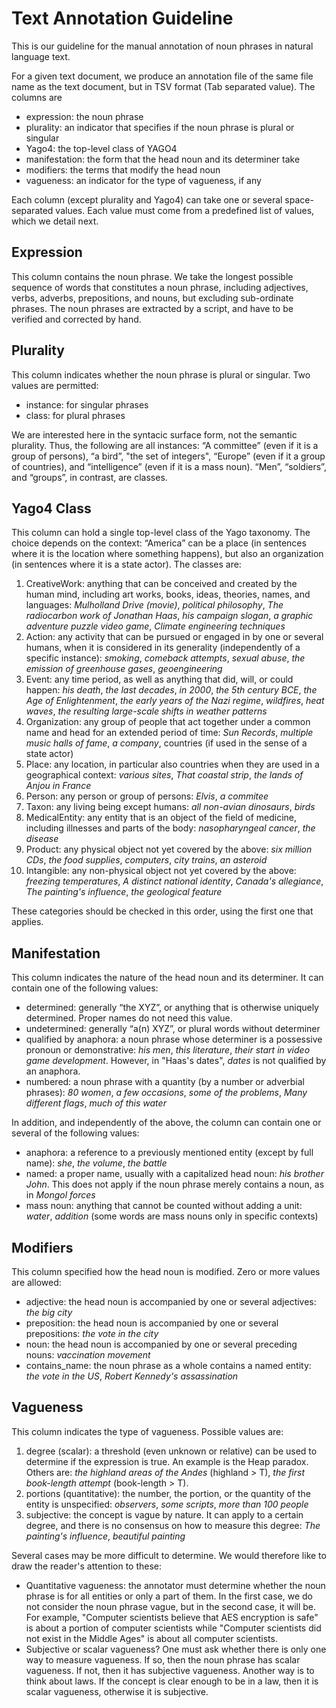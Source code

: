 # Text Annotation Guideline

This is our guideline for the manual annotation of noun phrases in natural language text.

For a given text document, we produce an annotation file of the same file name as the text document, but in TSV format (Tab separated value). The columns are
- expression: the noun phrase
- plurality: an indicator that specifies if the noun phrase is plural or singular
- Yago4: the top-level class of YAGO4
- manifestation: the form that the head noun and its determiner take
- modifiers: the terms that modify the head noun
- vagueness: an indicator for the type of vagueness, if any

Each column (except plurality and Yago4) can take one or several space-separated values. Each value must come from a predefined list of values, which we detail next.

## Expression

This column contains the noun phrase. We take the longest possible sequence of words that constitutes a noun phrase, including adjectives, verbs, adverbs, prepositions, and nouns, but excluding sub-ordinate phrases. The noun phrases are extracted by a script, and have to be verified and corrected by hand.

## Plurality

This column indicates whether the noun phrase is plural or singular. Two values are permitted:
- instance: for singular phrases
- class: for plural phrases

We are interested here in the syntacic surface form, not the semantic plurality. Thus, the following are all instances: “A committee” (even if it is a group of persons), “a bird”, "the set of integers", “Europe” (even if it a group of countries), and “intelligence” (even if it is a mass noun). “Men”, “soldiers”, and “groups”, in contrast, are classes.

## Yago4 Class

This column can hold a single top-level class of the Yago taxonomy. The choice depends on the context: “America” can be a place (in sentences where it is the location where something happens), but also an organization (in sentences where it is a state actor). The classes are:

1. CreativeWork: anything that can be conceived and created by the human mind, including art works, books, ideas, theories, names, and languages: *Mulholland Drive (movie)*, *political philosophy*, *The radiocarbon work of Jonathan Haas*, *his campaign slogan*, *a graphic adventure puzzle video game*, *Climate engineering techniques*
1. Action: any activity that can be pursued or engaged in by one or several humans, when it is considered in its generality (independently of a specific instance): *smoking*, *comeback attempts*, *sexual abuse*, *the emission of greenhouse gases*, *geoengineering*
1. Event: any time period, as well as anything that did, will, or could happen: *his death*, *the last decades*, *in 2000*, *the 5th century BCE*, *the Age of Enlightenment*, *the early years of the Nazi regime*, *wildfires*, *heat waves*, *the resulting large-scale shifts in weather patterns*
1. Organization: any group of people that act together under a common name and head for an extended period of time: *Sun Records*, *multiple music halls of fame*, *a company*, countries (if used in the sense of a state actor)
1. Place: any location, in particular also countries when they are used in a geographical context: *various sites*, *That coastal strip*, *the lands of Anjou in France*
1. Person: any person or group of persons: *Elvis*, *a commitee*
1. Taxon: any living being except humans: *all non-avian dinosaurs*, *birds*
1. MedicalEntity: any entity that is an object of the field of medicine, including illnesses and parts of the body: *nasopharyngeal cancer*, *the disease*
1. Product: any physical object not yet covered by the above: *six million CDs*, *the food supplies*, *computers*, *city trains*, *an asteroid*
1. Intangible: any non-physical object not yet covered by the above: *freezing temperatures*, *A distinct national identity*, *Canada's allegiance*, *The painting's influence*, *the geological feature*

These categories should be checked in this order, using the first one that applies.

## Manifestation

This column indicates the nature of the head noun and its determiner. It can contain one of the following values:

- determined: generally “the XYZ”, or anything that is otherwise uniquely determined. Proper names do not need this value.
- undetermined: generally “a(n) XYZ”, or plural words without determiner
- qualified by anaphora: a noun phrase whose determiner is a possessive pronoun or demonstrative: *his men*, *this literature*, *their start in video game development*. However, in "Haas's dates", *dates* is not qualified by an anaphora.
- numbered: a noun phrase with a quantity (by a number or adverbial phrases): *80 women*, *a few occasions*, *some of the problems*, *Many different flags*, *much of this water*

In addition, and independently of the above, the column can contain one or several of the following values:
- anaphora: a reference to a previously mentioned entity (except by full name): *she*, *the volume*, *the battle*
- named: a proper name, usually with a capitalized head noun: *his brother John*. This does not apply if the noun phrase merely contains a noun, as in *Mongol forces*
- mass noun: anything that cannot be counted without adding a unit: *water*, *addition* (some words are mass nouns only in specific contexts)

## Modifiers

This column specified how the head noun is modified. Zero or more values are allowed:
- adjective: the head noun is accompanied by one or several adjectives: *the big city*
- preposition: the head noun is accompanied by one or several prepositions: *the vote in the city*
- noun: the head noun is accompanied by one or several preceding nouns: *vaccination movement*
- contains_name: the noun phrase as a whole contains a named entity: *the vote in the US*, *Robert Kennedy's assassination*
  
## Vagueness

This column indicates the type of vagueness. Possible values are:

1. degree (scalar): a threshold (even unknown or relative) can be used to determine if the expression is true. An example is the Heap paradox. Others are: *the highland areas of the Andes* (highland > T), *the first book-length attempt* (book-length > T).
2. portions (quantitative): the number, the portion, or the quantity of the entity is unspecified: *observers*, *some scripts*, *more than 100 people*
3. subjective: the concept is vague by nature. It can apply to a certain degree, and there is no consensus on how to measure this degree: *The painting's influence*, *beautiful painting*

Several cases may be more difficult to determine. We would therefore like to draw the reader's attention to these:

- Quantitative vagueness: the annotator must determine whether the noun phrase is for all entities or only a part of them. In the first case, we do not consider the noun phrase vague, but in the second case, it will be. For example, "Computer scientists believe that AES encryption is safe" is about a portion of computer scientists while "Computer scientists did not exist in the Middle Ages" is about all computer scientists.
- Subjective or scalar vagueness? One must ask whether there is only one way to measure vagueness. If so, then the noun phrase has scalar vagueness. If not, then it has subjective vagueness. Another way is to think about laws. If the concept is clear enough to be in a law, then it is scalar vagueness, otherwise it is subjective.
